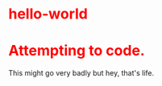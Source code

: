 # hello-world
<!DOCTYPE html>
<html>
<head>

<style>
h1 {
color:red;
}

</style>

<body>

<h1>Attempting to code.</h1>
<p>This might go very badly but hey, that's life.</p>

</head>
</body>
</html>
